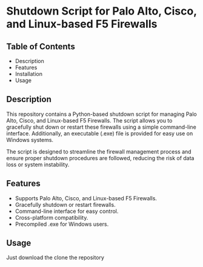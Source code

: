 
# Shutdown Script for Palo Alto, Cisco, and Linux-based F5 Firewalls

## Table of Contents

 - Description
 - Features
 - Installation
 - Usage

## Description
This repository contains a Python-based shutdown script for managing Palo Alto, Cisco, and Linux-based F5 Firewalls. The script allows you to gracefully shut down or restart these firewalls using a simple command-line interface. Additionally, an executable (.exe) file is provided for easy use on Windows systems.

The script is designed to streamline the firewall management process and ensure proper shutdown procedures are followed, reducing the risk of data loss or system instability.

## Features
- Supports Palo Alto, Cisco, and Linux-based F5 Firewalls.
- Gracefully shutdown or restart firewalls.
- Command-line interface for easy control.
- Cross-platform compatibility.
- Precompiled .exe for Windows users.

## Usage
 Just download the clone the repository
